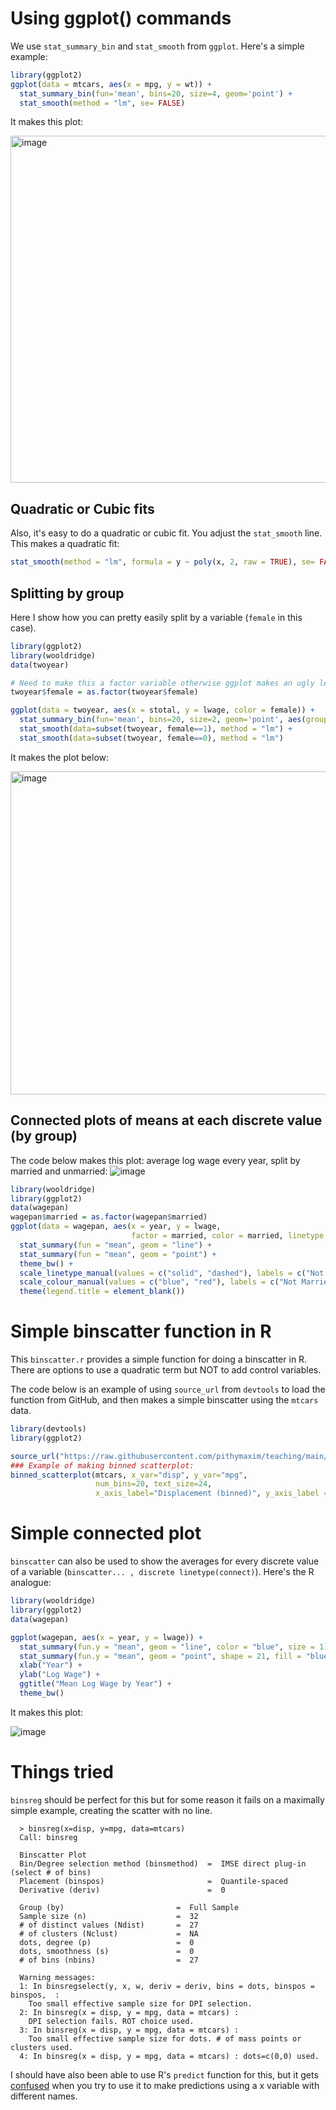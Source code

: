 # Using ggplot() commands # 

We use `stat_summary_bin` and `stat_smooth` from `ggplot`. Here's a simple example:
```R
library(ggplot2)
ggplot(data = mtcars, aes(x = mpg, y = wt)) +
  stat_summary_bin(fun='mean', bins=20, size=4, geom='point') + 
  stat_smooth(method = "lm", se= FALSE) 
```
It makes this plot:

<img width="555" alt="image" src="https://user-images.githubusercontent.com/6835110/227791221-c9f5f2a5-f25c-418b-b218-50cc03d365e6.png">

## Quadratic or Cubic fits ## 

Also, it's easy to do a quadratic or cubic fit. You adjust the `stat_smooth` line. This makes a quadratic fit:
```R
stat_smooth(method = "lm", formula = y ~ poly(x, 2, raw = TRUE), se= FALSE) 
```
## Splitting by group ## 
Here I show how you can pretty easily split by a variable (`female` in this case).
```R
library(ggplot2)
library(wooldridge)
data(twoyear)

# Need to make this a factor variable otherwise ggplot makes an ugly legend
twoyear$female = as.factor(twoyear$female)

ggplot(data = twoyear, aes(x = stotal, y = lwage, color = female)) +
  stat_summary_bin(fun='mean', bins=20, size=2, geom='point', aes(group=female)) + 
  stat_smooth(data=subset(twoyear, female==1), method = "lm") +
  stat_smooth(data=subset(twoyear, female==0), method = "lm")
```
It makes the plot below:

<img width="517" alt="image" src="https://user-images.githubusercontent.com/6835110/227786677-5419a390-727d-43bd-a722-e46700e1a34a.png">

## Connected plots of means at each discrete value (by group) ## 

The code below makes this plot: average log wage every year, split by married and unmarried:
![image](https://github.com/pithymaxim/teaching/assets/6835110/ac06006c-0c5a-43be-a44b-1e837aa46f84)


```R
library(wooldridge)
library(ggplot2)
data(wagepan)
wagepan$married = as.factor(wagepan$married)
ggplot(data = wagepan, aes(x = year, y = lwage, 
                           factor = married, color = married, linetype = married)) +
  stat_summary(fun = "mean", geom = "line") +
  stat_summary(fun = "mean", geom = "point") +
  theme_bw() +
  scale_linetype_manual(values = c("solid", "dashed"), labels = c("Not Married", "Married")) +
  scale_colour_manual(values = c("blue", "red"), labels = c("Not Married", "Married")) +
  theme(legend.title = element_blank())
```

# Simple binscatter function in R #

This `binscatter.r` provides a simple function for doing a binscatter in R. There are options to use a quadratic term but NOT to add control variables. 

The code below is an example of using `source_url` from `devtools` to load the function from GitHub, and then makes a simple binscatter using the `mtcars` data.
```R
library(devtools)
library(ggplot2)

source_url("https://raw.githubusercontent.com/pithymaxim/teaching/main/Rscraps/binscatter/binscatter.r")
### Example of making binned scatterplot: 
binned_scatterplot(mtcars, x_var="disp", y_var="mpg",                     #### Required arguments 
                   num_bins=20, text_size=24,                             #### Optional arguments
                   x_axis_label="Displacement (binned)", y_axis_label = "MPG (binned)", quadratic=FALSE)
```

# Simple connected plot # 

`binscatter` can also be used to show the averages for every discrete value of a variable (`binscatter... , discrete linetype(connect)`). Here's the R analogue:

```R
library(wooldridge)
library(ggplot2)
data(wagepan)

ggplot(wagepan, aes(x = year, y = lwage)) +
  stat_summary(fun.y = "mean", geom = "line", color = "blue", size = 1) +
  stat_summary(fun.y = "mean", geom = "point", shape = 21, fill = "blue", color = "black", size = 4) +
  xlab("Year") +
  ylab("Log Wage") +
  ggtitle("Mean Log Wage by Year") +
  theme_bw() 
```
It makes this plot:

![image](https://github.com/pithymaxim/teaching/assets/6835110/6965a2b7-a3e4-4034-93f4-f4e8b435424d)


# Things tried #

`binsreg` should be perfect for this but for some reason it fails on a maximally simple example, creating the scatter with no line.

      > binsreg(x=disp, y=mpg, data=mtcars)
      Call: binsreg

      Binscatter Plot
      Bin/Degree selection method (binsmethod)  =  IMSE direct plug-in (select # of bins)
      Placement (binspos)                       =  Quantile-spaced
      Derivative (deriv)                        =  0

      Group (by)                         =  Full Sample
      Sample size (n)                    =  32
      # of distinct values (Ndist)       =  27
      # of clusters (Nclust)             =  NA
      dots, degree (p)                   =  0
      dots, smoothness (s)               =  0
      # of bins (nbins)                  =  27

      Warning messages:
      1: In binsregselect(y, x, w, deriv = deriv, bins = dots, binspos = binspos,  :
        Too small effective sample size for DPI selection.
      2: In binsreg(x = disp, y = mpg, data = mtcars) :
        DPI selection fails. ROT choice used.
      3: In binsreg(x = disp, y = mpg, data = mtcars) :
        Too small effective sample size for dots. # of mass points or clusters used.
      4: In binsreg(x = disp, y = mpg, data = mtcars) : dots=c(0,0) used.

I should have also been able to use R's `predict` function for this, but it gets [confused](https://stackoverflow.com/questions/27464893/getting-warning-newdata-had-1-row-but-variables-found-have-32-rows-on-pred) when you try to use it to make predictions using a x variable with different names. 


